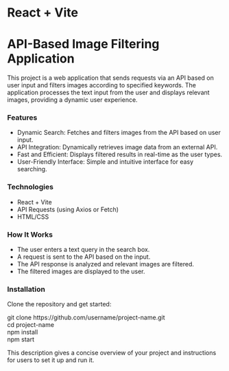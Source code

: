 # React + Vite

<h1>API-Based Image Filtering Application</h1>
<p>This project is a web application that sends requests via an API based on user input and filters images according to specified keywords. The application processes the text input from the user and displays relevant images, providing a dynamic user experience.</p>
<h3>Features</h3>
<ul>
  <li>Dynamic Search: Fetches and filters images from the API based on user input.</li>
  <li>API Integration: Dynamically retrieves image data from an external API.</li>
  <li>Fast and Efficient: Displays filtered results in real-time as the user types.</li>
  <li>User-Friendly Interface: Simple and intuitive interface for easy searching.</li>
</ul>
<h3>Technologies</h3>
<ul>
  <li>React + Vite</li>
  <li>API Requests (using Axios or Fetch)</li>
  <li>HTML/CSS</li>
</ul>
<h3>How It Works</h3>
<ul>
  <li>The user enters a text query in the search box.</li>
  <li>A request is sent to the API based on the input.</li>
  <li>The API response is analyzed and relevant images are filtered.</li>
  <li>The filtered images are displayed to the user.</li>
</ul>
<h3>Installation</h3>
<p>Clone the repository and get started:</p>
<p>
  git clone https://github.com/username/project-name.git
  <br/>
  cd project-name
  <br/>
  npm install
  <br/>
  npm start
</p>
<p>This description gives a concise overview of your project and instructions for users to set it up and run it.</p>
